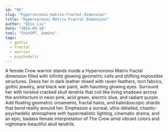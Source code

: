```yaml
---
id: "95"
slug: "hypervoronoi-matrix-fractal-dimension"
title: "Hypervoronoi Matrix Fractal Dimension"
author: "Ekin Liu"
date: "2025-09-18"
tool: "ChatGPT, Gemini"
tags:
  - gothic
  - fractal
  - warrior
  - psychedelic
---
```

A female Crow warrior stands inside a Hypervoronoi Matrix fractal dimension filled with infinite glowing geometric cells and shifting impossible structures. Dress her in dark leather mixed with raven feathers, torn fabrics, gothic jewelry, and black war paint, with haunting glowing eyes. Surround her with twisted cracked skull tendrils that coil like living shadows across the architecture in neon pink, acid green, electric blue, and radiant purple. Add floating geometric ornaments, fractal halos, and kaleidoscopic shards that bend reality around her. Emphasize a surreal, ultra-detailed, chaotic-psychedelic atmosphere with hyperrealistic lighting, cinematic drama, and an epic, badass female interpretation of The Crow amid vibrant colors and nightmare-beautiful skull tendrils.
